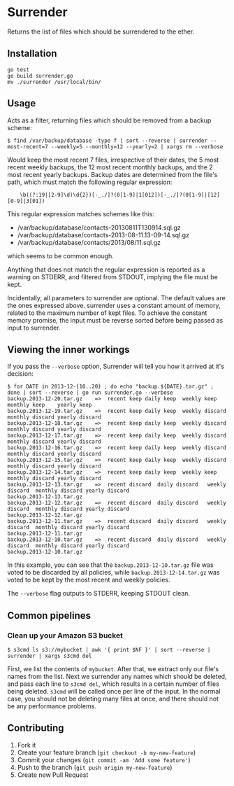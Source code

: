 # Surrender

Returns the list of files which should be surrendered to the ether.

## Installation

    go test
    go build surrender.go
    mv ./surrender /usr/local/bin/

## Usage

Acts as a filter, returning files which should be removed from a backup scheme:

    $ find /var/backup/database -type f | sort --reverse | surrender --most-recent=7 --weekly=5 --monthly=12 --yearly=2 | xargs rm --verbose

Would keep the most recent 7 files, irrespective of their dates, the 5 most recent
weekly backups, the 12 most recent monthly backups, and the 2 most recent yearly
backups. Backup dates are determined from the file's path, which must match the
following regular expression:

		\b((?:19|[2-9]\d)\d{2})[-_./]?(0[1-9]|1[012])[-_./]?(0[1-9]|[12][0-9]|3[01])

This regular expression matches schemes like this:

* /var/backup/database/contacts-20130811T130914.sql.gz
* /var/backup/database/contacts-2013-08-11.13-09-14.sql.gz
* /var/backup/database/contacts/2013/08/11.sql.gz

which seems to be common enough.

Anything that does not match the regular expression is reported as a warning on STDERR, and filtered from
STDOUT, implying the file must be kept.

Incidentally, all parameters to surrender are optional. The default values are the ones expressed above.
surrender uses a constant amount of memory, related to the maximum number of kept files. To achieve the
constant memory promise, the input must be reverse sorted before being passed as input to surrender.

## Viewing the inner workings

If you pass the `--verbose` option, Surrender will tell you how it arrived at it's decision:

    $ for DATE in 2013-12-{10..20} ; do echo "backup.${DATE}.tar.gz" ; done | sort --reverse | go run surrender.go --verbose
    backup.2013-12-20.tar.gz	=>	recent keep	daily keep	weekly keep	monthly keep	yearly keep
    backup.2013-12-19.tar.gz	=>	recent keep	daily keep	weekly discard	monthly discard	yearly discard
    backup.2013-12-18.tar.gz	=>	recent keep	daily keep	weekly discard	monthly discard	yearly discard
    backup.2013-12-17.tar.gz	=>	recent keep	daily keep	weekly discard	monthly discard	yearly discard
    backup.2013-12-16.tar.gz	=>	recent keep	daily keep	weekly discard	monthly discard	yearly discard
    backup.2013-12-15.tar.gz	=>	recent keep	daily keep	weekly discard	monthly discard	yearly discard
    backup.2013-12-14.tar.gz	=>	recent keep	daily keep	weekly keep	monthly discard	yearly discard
    backup.2013-12-13.tar.gz	=>	recent discard	daily discard	weekly discard	monthly discard	yearly discard
    backup.2013-12-13.tar.gz
    backup.2013-12-12.tar.gz	=>	recent discard	daily discard	weekly discard	monthly discard	yearly discard
    backup.2013-12-12.tar.gz
    backup.2013-12-11.tar.gz	=>	recent discard	daily discard	weekly discard	monthly discard	yearly discard
    backup.2013-12-11.tar.gz
    backup.2013-12-10.tar.gz	=>	recent discard	daily discard	weekly discard	monthly discard	yearly discard
    backup.2013-12-10.tar.gz

In this example, you can see that the `backup.2013-12-10.tar.gz` file was voted to be discarded by all
policies, while `backup.2013-12-14.tar.gz` was voted to be kept by the most recent and weekly policies.

The `--verbose` flag outputs to STDERR, keeping STDOUT clean.

## Common pipelines

### Clean up your Amazon S3 bucket

    $ s3cmd ls s3://mybucket | awk '{ print $NF }' | sort --reverse | surrender | xargs s3cmd del

First, we list the contents of `mybucket`. After that, we extract only our file's names from the list.
Next we surrender any names which should be deleted, and pass each line to `s3cmd del`, which results
in a certain number of files being deleted. `s3cmd` will be called once per line of the input. In the
normal case, you should not be deleting many files at once, and there should not be any performance
problems.

## Contributing

1. Fork it
2. Create your feature branch (`git checkout -b my-new-feature`)
3. Commit your changes (`git commit -am 'Add some feature'`)
4. Push to the branch (`git push origin my-new-feature`)
5. Create new Pull Request
